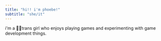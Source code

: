 ```yaml
---
title: "hi!! i'm phoebe!"
subtitle: "she/it"
---
```


i'm a 🏳️‍⚧️trans girl who enjoys playing games and experimenting with game development things. 